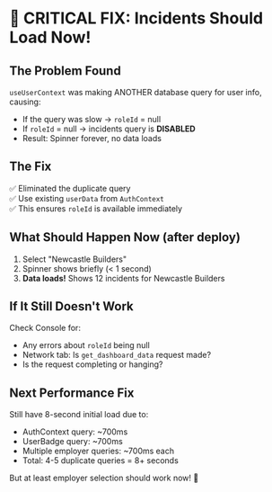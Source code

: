 # 🚨 CRITICAL FIX: Incidents Should Load Now!

## The Problem Found
`useUserContext` was making ANOTHER database query for user info, causing:
- If the query was slow → `roleId` = null
- If `roleId` = null → incidents query is **DISABLED**
- Result: Spinner forever, no data loads

## The Fix
✅ Eliminated the duplicate query  
✅ Use existing `userData` from `AuthContext`  
✅ This ensures `roleId` is available immediately

## What Should Happen Now (after deploy)

1. Select "Newcastle Builders" 
2. Spinner shows briefly (< 1 second)
3. **Data loads!** Shows 12 incidents for Newcastle Builders

## If It Still Doesn't Work

Check Console for:
- Any errors about `roleId` being null
- Network tab: Is `get_dashboard_data` request made?
- Is the request completing or hanging?

## Next Performance Fix

Still have 8-second initial load due to:
- AuthContext query: ~700ms
- UserBadge query: ~700ms  
- Multiple employer queries: ~700ms each
- Total: 4-5 duplicate queries = 8+ seconds

But at least employer selection should work now! 🎉
